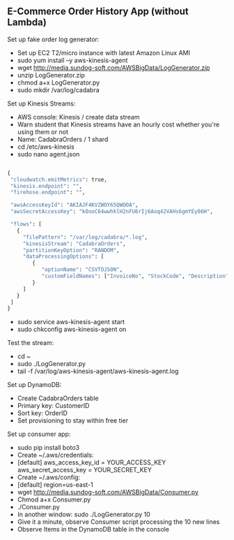 ## E-Commerce Order History App (without Lambda)

Set up fake order log generator:
-	Set up EC2 T2/micro instance with latest Amazon Linux AMI
-	sudo yum install –y aws-kinesis-agent
-	wget http://media.sundog-soft.com/AWSBigData/LogGenerator.zip
-	unzip LogGenerator.zip
-	chmod a+x LogGenerator.py
-	sudo mkdir /var/log/cadabra

Set up Kinesis Streams:
-	AWS console: Kinesis / create data stream
-	Warn student that Kinesis streams have an hourly cost whether you're using them or not
-	Name: CadabraOrders / 1 shard
-	cd /etc/aws-kinesis
-	sudo nano agent.json

 ```python

{
  "cloudwatch.emitMetrics": true,
  "kinesis.endpoint": "",
  "firehose.endpoint": "",

  "awsAccessKeyId": "AKIAJF4KVZWOY65QWOOA",
  "awsSecretAccessKey": "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",

  "flows": [
    {
      "filePattern": "/var/log/cadabra/*.log",
      "kinesisStream": "CadabraOrders",
      "partitionKeyOption": "RANDOM",
      "dataProcessingOptions": [
         {
            "optionName": "CSVTOJSON",
            "customFieldNames": ["InvoiceNo", "StockCode", "Description", "Quantity", "InvoiceDate", "UnitPrice", "Customer", "Country"]
         }
      ]
    }
  ]
}
```


-	sudo service aws-kinesis-agent start
-	sudo chkconfig aws-kinesis-agent on

Test the stream:
-	cd ~
-	sudo ./LogGenerator.py
-	tail -f /var/log/aws-kinesis-agent/aws-kinesis-agent.log

Set up DynamoDB:
-	Create CadabraOrders table
-	Primary key: CustomerID
-	Sort key: OrderID
-	Set provisioning to stay within free tier

Set up consumer app:
-	sudo pip install boto3
-	Create ~/.aws/credentials:
-	[default]
aws_access_key_id = YOUR_ACCESS_KEY
aws_secret_access_key = YOUR_SECRET_KEY
-	Create ~/.aws/config:
-	[default]
region=us-east-1
-	wget http://media.sundog-soft.com/AWSBigData/Consumer.py
-	Chmod a+x Consumer.py
-	./Consumer.py
-	In another window: sudo ./LogGenerator.py 10
-	Give it a minute, observe Consumer script processing the 10 new lines
-	Observe Items in the DynamoDB table in the console
